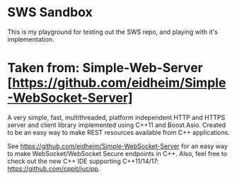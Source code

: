 SWS Sandbox
=================

This is my playground for testing out the SWS repo, and playing with it's implementation.


# Taken from: Simple-Web-Server [https://github.com/eidheim/Simple-WebSocket-Server]


A very simple, fast, multithreaded, platform independent HTTP and HTTPS server and client library implemented using C++11 and Boost.Asio. Created to be an easy way to make REST resources available from C++ applications. 

See https://github.com/eidheim/Simple-WebSocket-Server for an easy way to make WebSocket/WebSocket Secure endpoints in C++. Also, feel free to check out the new C++ IDE supporting C++11/14/17: https://github.com/cppit/jucipp. 

